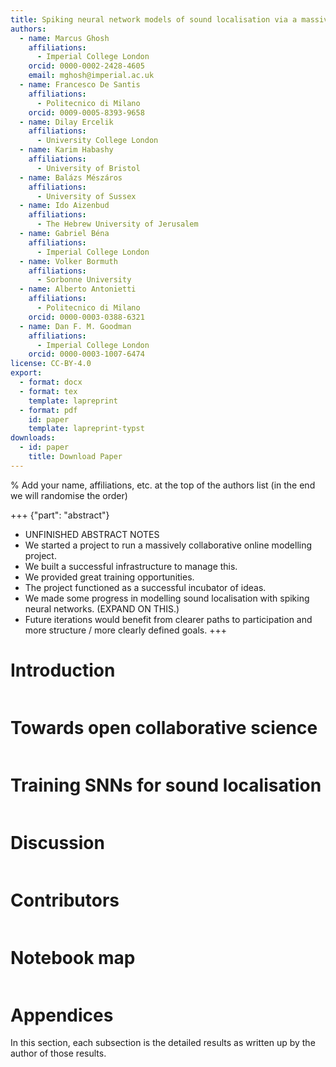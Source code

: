 ```yaml
---
title: Spiking neural network models of sound localisation via a massively collaborative process
authors:
  - name: Marcus Ghosh
    affiliations:
      - Imperial College London
    orcid: 0000-0002-2428-4605
    email: mghosh@imperial.ac.uk
  - name: Francesco De Santis
    affiliations:
      - Politecnico di Milano
    orcid: 0009-0005-8393-9658
  - name: Dilay Ercelik 
    affiliations: 
      - University College London
  - name: Karim Habashy
    affiliations: 
      - University of Bristol
  - name: Balázs Mészáros
    affiliations: 
      - University of Sussex
  - name: Ido Aizenbud
    affiliations:
      - The Hebrew University of Jerusalem
  - name: Gabriel Béna
    affiliations:
      - Imperial College London
  - name: Volker Bormuth
    affiliations: 
      - Sorbonne University
  - name: Alberto Antonietti
    affiliations:
      - Politecnico di Milano
    orcid: 0000-0003-0388-6321
  - name: Dan F. M. Goodman
    affiliations:
      - Imperial College London
    orcid: 0000-0003-1007-6474
license: CC-BY-4.0
export:
  - format: docx
  - format: tex
    template: lapreprint
  - format: pdf
    id: paper
    template: lapreprint-typst
downloads:
  - id: paper
    title: Download Paper
---
```


% Add your name, affiliations, etc. at the top of the authors list (in the end we will randomise the order)


+++ {"part": "abstract"}
* UNFINISHED ABSTRACT NOTES
* We started a project to run a massively collaborative online modelling project.
* We built a successful infrastructure to manage this.
* We provided great training opportunities.
* The project functioned as a successful incubator of ideas.
* We made some progress in modelling sound localisation with spiking neural networks. (EXPAND ON THIS.)
* Future iterations would benefit from clearer paths to participation and more structure / more clearly defined goals. 
+++

# Introduction

```{include} sections/intro.md
```

# Towards open collaborative science 

```{include} sections/meta_science.md
```

# Training SNNs for sound localisation

```{include} sections/science.md
```

# Discussion

```{include} sections/discussion.md
```

# Contributors

```{include} sections/contributor_table.md
```

# Notebook map

```{include} sections/notebook_map.md
```

# Appendices

In this section, each subsection is the detailed results as written up by the author of those results.

```{include} sections/basicmodel/basicmodel.md
```

```{include} sections/new_inh_model/inhibition_model.md
```

```{include} sections/delays/Delays.md
```
